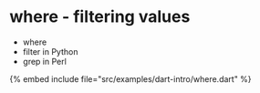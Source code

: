 # where - filtering values

* where
* filter in Python
* grep in Perl

{% embed include file="src/examples/dart-intro/where.dart" %}



